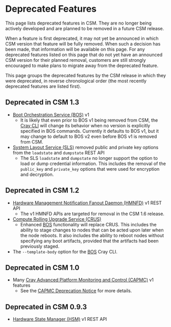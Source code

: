 # Deprecated Features

This page lists deprecated features in CSM. They are no longer being actively developed and are planned to be removed in a future CSM release.

When a feature is first deprecated, it may not yet be announced in which CSM version that feature will be fully removed. When such a decision has
been made, that information will be available on this page. For any deprecated features listed on this page that do not yet have an announced CSM
version for their planned removal, customers are still strongly encouraged to make plans to migrate away from the deprecated feature.

This page groups the deprecated features by the CSM release in which they were deprecated, in reverse chronological order (the most recently deprecated
features are listed first).

## Deprecated in CSM 1.3

* [Boot Orchestration Service (BOS)](../../glossary.md#boot-orchestration-service-bos) v1
  * It is likely that even prior to BOS v1 being removed from CSM, the [Cray CLI](../../glossary.md#cray-cli-cray) will change its behavior when no
    version is explicitly specified in BOS commands. Currently it defaults to BOS v1, but it may change to default to BOS v2 even before BOS v1
    is removed from CSM.
* [System Layout Service (SLS)](../../glossary.md#system-layout-service-sls) removed public and private key options from the `loadstate` and `dumpstate` REST API
  * The SLS `loadstate` and `dumpstate` no longer support the option to load or dump credential information. This includes the removal of the `public_key` and
    `private_key` options that were used for encryption and decryption.

## Deprecated in CSM 1.2

* [Hardware Management Notification Fanout Daemon (HMNFD)](../../glossary.md#hardware-management-notification-fanout-daemon-hmnfd) v1 REST API
  * The v1 HMNFD APIs are targeted for removal in the CSM 1.6 release.
* [Compute Rolling Upgrade Service (CRUS)](../../glossary.md#compute-rolling-upgrade-service-crus)
  * Enhanced [BOS](../../glossary.md#boot-orchestration-service-bos) functionality will replace CRUS. This includes the ability to stage changes to nodes that can be acted upon later when the node reboots.
    It also includes the ability to reboot nodes without specifying any boot artifacts, provided that the artifacts had been previously staged.
* The `--template-body` option for the [BOS](../../glossary.md#boot-orchestration-service-bos) Cray CLI.

## Deprecated in CSM 1.0

* Many [Cray Advanced Platform Monitoring and Control (CAPMC)](../../glossary.md#cray-advanced-platform-monitoring-and-control-capmc) v1 features
  * See the [CAPMC Deprecation Notice](CAPMC_Deprecation_Notice.md) for more details.

## Deprecated in CSM 0.9.3

* [Hardware State Manager (HSM)](../../glossary.md#hardware-state-manager-hsm) v1 REST API
